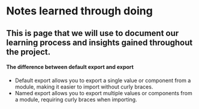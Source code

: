 # Notes learned through doing

## This is page that we will use to document our learning process and insights gained throughout the project.

#### The difference between default export and export

- Default export allows you to export a single value or component from a module, making it easier to import without curly braces.
- Named export allows you to export multiple values or components from a module, requiring curly braces when importing.
